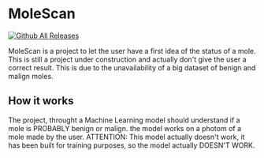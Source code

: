 # MoleScan

[![Github All Releases](https://img.shields.io/github/downloads/fbernaudo22/IMGQuizBuilder/total.svg)]()

MoleScan is a project to let the user have a first idea of the status of a mole.
This is still a project under construction and actually don't give the user a correct result. This is due to the unavailability of a big dataset of benign and malign moles.

## How it works

The project, throught a Machine Learning model should understand if a mole is PROBABLY benign or malign. the model works on a photom of a mole made by the user.
ATTENTION: This model actually doesn't work, it has been built for training purposes, so the model actually DOESN'T WORK.
